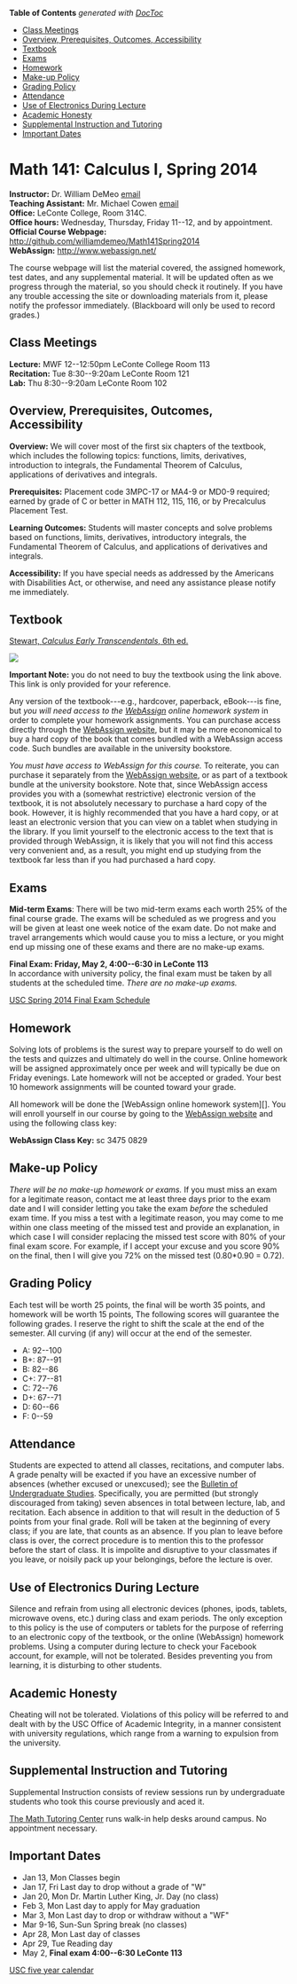 **Table of Contents**  *generated with [DocToc](http://doctoc.herokuapp.com/)*

- [Class Meetings](#class-meetings)
- [Overview, Prerequisites, Outcomes, Accessibility](#overview-prerequisites-outcomes-accessibility)
- [Textbook](#textbook)
- [Exams](#exams)
- [Homework](#homework)
- [Make-up Policy](#make-up-policy)
- [Grading Policy](#grading-policy)
- [Attendance](#attendance)
- [Use of Electronics During Lecture](#use-of-electronics-during-lecture)
- [Academic Honesty](#academic-honesty)
- [Supplemental Instruction and Tutoring](#supplemental-instruction-and-tutoring)
- [Important Dates](#important-dates)

Math 141: Calculus I, Spring 2014
=================================

**Instructor:** Dr. William DeMeo [email](mailto:williamdemeo@gmail.com)   
**Teaching Assistant:** Mr. Michael Cowen [email](mailto:mtcowen@mailbox.sc.edu)  
**Office:** LeConte College, Room 314C.  
**Office hours:** Wednesday, Thursday, Friday 11--12, and by appointment.  
**Official Course Webpage:** http://github.com/williamdemeo/Math141Spring2014  
**WebAssign:** http://www.webassign.net/  

The course webpage will list the material covered, the assigned homework, test
dates, and any supplemental material. It will be updated often as we progress
through the material, so you should check it routinely.  If you have any trouble
accessing the site or downloading materials from it, please notify the professor
immediately.  (Blackboard will only be used to record grades.)

Class Meetings
--------------
**Lecture:** MWF 12--12:50pm LeConte College Room 113  
**Recitation:** Tue 8:30--9:20am	LeConte Room 121  
**Lab:** Thu 8:30--9:20am LeConte Room 102


Overview, Prerequisites, Outcomes, Accessibility
------------------------------------------------
**Overview:** We will cover most of the first six chapters of the textbook,
which includes the following topics: functions, limits, derivatives,
introduction to integrals, the Fundamental Theorem of Calculus, applications of
derivatives and integrals.  

**Prerequisites:**
Placement code 3MPC-17 or MA4-9 or MD0-9 required; earned by grade of C or
better in MATH 112, 115, 116, or by Precalculus Placement Test. 

**Learning Outcomes:**
Students will master concepts and solve problems based on functions, limits,
derivatives, introductory integrals, the Fundamental Theorem of Calculus, and
applications of derivatives and integrals. 

**Accessibility:**
If you have special needs as addressed by the Americans with Disabilities
Act, or otherwise, and need any assistance please notify me immediately.


Textbook
--------
[Stewart, *Calculus Early Transcendentals*, 6th ed.](http://click.linksynergy.com/link?id=xEro7OMQWE4&offerid=239662.9780495011668&type=2&murl=http%3A%2F%2Fsearch.barnesandnoble.com%2FCalculus%2FJames-Stewart%2Fe%2F9780495011668)
 
<IMG border=0 src="http://images.barnesandnoble.com/images/71000000/71006981.JPG"></a><IMG border=0 width=1 height=1 src="http://ad.linksynergy.com/fs-bin/show?id=xEro7OMQWE4&bids=239662.9780495011668&type=2&subid=0">

**Important Note:** you do not need to buy the textbook using the link above.
This link is only provided for your reference.  

Any version of the textbook---e.g., hardcover, paperback, eBook---is fine, but
*you will need access to the [WebAssign][] online homework system* in order to
complete your homework assignments. You can purchase access directly through the
[WebAssign website][], but it may be more economical to buy a hard copy of the
book that comes bundled with a WebAssign access code. Such bundles are available
in the university bookstore. 

*You must have access to WebAssign for this course.*  To reiterate, you can
purchase it separately from the [WebAssign website][], or as part of a textbook
bundle at the university bookstore.  Note that, since WebAssign access provides
you with a (somewhat restrictive) electronic version of the textbook, it is not
absolutely necessary to purchase a hard copy of the book.  However, it is highly
recommended that you have a hard copy, or at least an electronic version that you
can view on a tablet when studying in the library.  If you limit yourself to the
electronic access to the text that is provided through WebAssign, it is likely
that you will not find this access very convenient and, as a result, you might
end up studying from the textbook far less than if you had purchased a hard copy.

Exams
-----
**Mid-term Exams**: There will be two mid-term exams each worth 25% of the final
course grade. The exams will be scheduled as we progress and you will be given
at least one week notice of the exam date.  Do not make and travel arrangements
which would cause you to miss a lecture, or you might end up missing one of
these exams and there are no make-up exams.  

**Final Exam: Friday, May 2, 4:00--6:30 in LeConte 113**   
In accordance with university policy, the final exam must be taken by all
students at the scheduled time. *There are no make-up exams.*

[USC Spring 2014 Final Exam Schedule](http://registrar.sc.edu/html/calendar/exam_1411.stm) 


Homework
--------
Solving lots of problems is the surest way to prepare yourself to do well on the
tests and quizzes and ultimately do well in the course.
Online homework will be assigned approximately once per week and will typically
be due on Friday evenings. 
Late homework will not be accepted or graded. Your best 10 homework assignments
will be counted toward your grade.

All homework will be done the [WebAssign online homework system][].
You will enroll yourself in our course by going to the 
[WebAssign website][] and using the following class key:

**WebAssign Class Key:** sc 3475 0829


Make-up Policy
--------------
*There will be no make-up homework or exams.*
If you must miss an exam for a legitimate reason, contact me
at least three days prior to the exam date and I will consider
letting you take the exam *before* the scheduled exam time. 
If you miss a test with a legitimate reason, you may come to me within one class
meeting of the missed test and provide an explanation, in which case I will
consider replacing the missed test score with 80% of your final exam score. For
example, if I accept your excuse and you score 90% on the final, then I will
give you 72% on the missed test (0.80*0.90 = 0.72).


Grading Policy
--------------
Each test will be worth 25 points, the final will be worth 35 points, and
homework will be worth 15 points,  The following scores will guarantee the
following grades. I reserve the right to shift the scale at the end of the
semester. All curving (if any) will occur at the end of the semester. 

+ A: 92--100  
+ B+: 87--91   
+ B: 82--86   
+ C+: 77--81  
+ C: 72--76   
+ D+: 67--71   
+ D: 60--66   
+ F:  0--59    


Attendance
----------
Students are expected to attend all classes, recitations, and computer labs.
A grade penalty will be exacted if you have an excessive number of absences
(whether excused or unexcused); see the [Bulletin of Undergraduate Studies][].
Specifically, you are permitted (but strongly discouraged from taking) seven
absences in total between lecture, lab, and recitation. Each absence in addition
to that will result in the deduction of 5 points from your final grade. Roll will be
taken at the beginning of every class; if you are late, that counts as an absence.
If you plan to leave before class is over, the correct procedure is to mention this
to the professor before the start of class. It is impolite and disruptive to
your classmates if you leave, or noisily pack up your belongings, before the
lecture is over. 

Use of Electronics During Lecture
---------------------------------
Silence and refrain from using all electronic devices (phones, ipods, tablets,
microwave ovens, etc.) during class and exam periods.  The only exception to
this policy is the use of computers or tablets for the purpose of referring to
an electronic copy of the textbook, or the online (WebAssign) homework
problems. Using a computer during lecture to check your Facebook account, for
example, will not be tolerated.  Besides preventing you from learning, it is
disturbing to other students. 


Academic Honesty
----------------
Cheating will not be tolerated. Violations of this policy will be referred to
and dealt with by the USC Office of Academic Integrity, in a  manner consistent
with university regulations, which range from a warning to expulsion from the
university. 


Supplemental Instruction and Tutoring
-------------------------------------
Supplemental Instruction consists of review sessions run by undergraduate
students who took this course previously and aced it. 

[The Math Tutoring Center](http://www.math.sc.edu/mathlab.html)
runs walk-in help desks around campus. No appointment necessary. 



Important Dates
---------------
+ Jan 13, Mon Classes begin  
+ Jan 17, Fri Last day to drop without a grade of "W"
+ Jan 20, Mon Dr. Martin Luther King, Jr. Day (no class)
+ Feb 3, Mon Last day to apply for May graduation
+ Mar 3, Mon Last day to drop or withdraw without a "WF"
+ Mar 9-16, Sun-Sun Spring break (no classes)
+ Apr 28, Mon Last day of classes
+ Apr 29, Tue Reading day
+ May 2, **Final exam 4:00--6:30 LeConte 113**

[USC five year calendar](http://registrar.sc.edu/html/calendar5yr/5YrCalendar3.stm)



[WebAssign]: http://www.webassign.net
[WebAssign website]: http://www.webassign.net
[Bulletin of Undergraduate Studies]: http://www.sc.edu/bulletin/ugrad/acadregs.html#class%20atten
